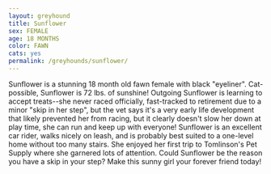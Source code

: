 ```yaml
---
layout: greyhound
title: Sunflower
sex: FEMALE
age: 18 MONTHS
color: FAWN
cats: yes
permalink: /greyhounds/sunflower/
---
```


Sunflower is a stunning 18 month old fawn female with black "eyeliner". Cat-possible, Sunflower is 72 lbs. of sunshine!
Outgoing Sunflower is learning to accept treats--she never raced officially, fast-tracked to retirement due to a minor
"skip in her step", but the vet says it's a very early life development that likely prevented her from racing, but it
clearly doesn't slow her down at play time, she can run and keep up with everyone! Sunflower is an excellent car rider,
walks nicely on leash, and is probably best suited to a one-level home without too many stairs. She enjoyed her first
trip to Tomlinson's Pet Supply where she garnered lots of attention. Could Sunflower be the reason you have a skip in
your step? Make this sunny girl your forever friend today!
